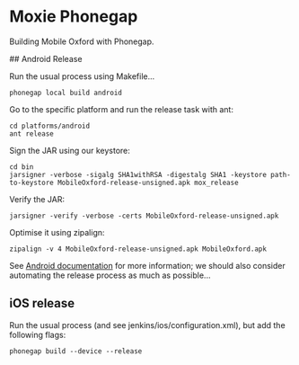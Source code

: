 # Moxie Phonegap

Building Mobile Oxford with Phonegap.

## Android Release

Run the usual process using Makefile...

    phonegap local build android

Go to the specific platform and run the release task with ant:

    cd platforms/android
    ant release

Sign the JAR using our keystore:

    cd bin
    jarsigner -verbose -sigalg SHA1withRSA -digestalg SHA1 -keystore path-to-keystore MobileOxford-release-unsigned.apk mox_release

Verify the JAR:

    jarsigner -verify -verbose -certs MobileOxford-release-unsigned.apk

Optimise it using zipalign:

    zipalign -v 4 MobileOxford-release-unsigned.apk MobileOxford.apk

See [Android documentation](http://developer.android.com/tools/publishing/app-signing.html#releasemode) for more information; we should also consider automating the release process as much as possible...

## iOS release

Run the usual process (and see jenkins/ios/configuration.xml), but add the following flags:

    phonegap build --device --release
